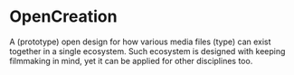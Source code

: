 # OpenCreation
A (prototype) open design for how various media files (type) can exist together in a single ecosystem. Such ecosystem is designed with keeping filmmaking in mind, yet it can be applied for other disciplines too.
